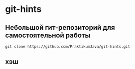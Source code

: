 # git-hints

## Небольшой гит-репозиторий для самостоятельной работы

`git clone https://github.com/PraktikumJava/git-hints.git`

## хэш